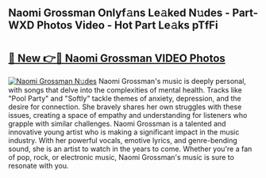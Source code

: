 ## Naomi Grossman Onlyf𝚊ns Le𝚊ked N𝚞des - Part-WXD Photos Video - Hot Part Le𝚊ks pTfFi

# <h2><a href="http://ab32719.deff.icu/?id=Naomi+Grossman">🔗 New 👉🔴 Naomi Grossman VIDEO Photos</a></h2>

[![Naomi Grossman N𝚞des](https://i.imgur.com/rIISA9y.gif)](http://ab32719.deff.icu/?id=Naomi+Grossman)
Naomi Grossman's music is deeply personal, with songs that delve into the complexities of mental health. Tracks like "Pool Party" and "Softly" tackle themes of anxiety, depression, and the desire for connection. She bravely shares her own struggles with these issues, creating a space of empathy and understanding for listeners who grapple with similar challenges. Naomi Grossman is a talented and innovative young artist who is making a significant impact in the music industry. With her powerful vocals, emotive lyrics, and genre-bending sound, she is an artist to watch in the years to come. Whether you're a fan of pop, rock, or electronic music, Naomi Grossman's music is sure to resonate with you.
